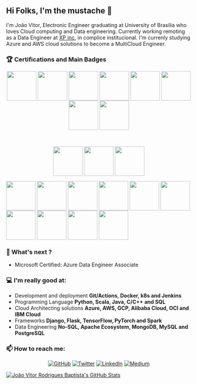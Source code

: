 ## Hi Folks, I'm the mustache 👋

<!--
**helpthx/helpthx** is a ✨ _special_ ✨ repository because its `README.md` (this file) appears on your GitHub profile.

Here are some ideas to get you started:

- 🔭 I’m currently working on ...
- 🌱 I’m currently learning ...
- 👯 I’m looking to collaborate on ...
- 🤔 I’m looking for help with ...
- 💬 Ask me about ...
- 📫 How to reach me: ...
- 😄 Pronouns: ...
- ⚡ Fun fact: ...
-->

I'm João Vitor, Electronic Engineer graduating at University of Brasilia who loves Cloud computing and Data engineering. Currently working remoting as a Data Engineer at [XP inc](https://www.linkedin.com/company/xp-inc/), in complice institucional. I'm currenly studying Azure and AWS cloud solutions to become a MultiCloud Engineer.

### :trophy: Certifications and Main Badges
<p align="center">
<img align='center' src='https://miro.medium.com/max/800/1*T59fnCvp71WqNeuytWGorA.png' width='80"'>
<a href="https://www.credential.net/6d4384ee-b249-40a2-adea-20ca4a61fd62?key=fb909eabe7c90fa187a3fb0a363eef3e4b82b064225a091d0e8feca083984c7e#gs.a6h2v1"><img align='center' src='https://miro.medium.com/max/1200/1*T0_akZfhC_BmZNc0znAtdQ.png' width='80"'></a>
<a href="https://www.youracclaim.com/badges/5dba3428-4b50-4ef6-aa91-f95dca69d0f5"><img align='center' src='https://docs.microsoft.com/en-us/media/learn/certification/badges/microsoft-certified-fundamentals-badge.svg' width='80"'></a>
<a href="https://www.youracclaim.com/badges/2814b783-65d0-4424-a689-27b2b1c1c684"><img align='center' src='https://images.youracclaim.com/size/340x340/images/336eebfc-0ac3-4553-9a67-b402f491f185/azure-administrator-associate-600x600.png' width='80"'></a>
<a href="https://www.youracclaim.com/badges/e88b1b53-9db2-41eb-a6ce-b8ab7d4c283c"><img align='center' src='https://images.youracclaim.com/size/680x680/images/af626bbe-ed13-472f-9e72-d4808474acb5/exam-dp200-600x600.png' width='80"'></a>	
<a href="https://github.com/helpthx/alibaba-cloud-certifications/blob/master/ACA%20Cloud%20Computing%20Certification.png"><img align='center' src='https://hotmart.s3.amazonaws.com/product_contents/86999429-773b-46d4-bd17-00b2086c1575/badge_associate.png' width='80"'></a>
<a href="https://www.youracclaim.com/badges/b2728ae5-09bd-42ca-8e75-c5ea827cd63e"><img align='center' src='https://images.youracclaim.com/size/680x680/images/a0c90a95-7b12-4b51-a8a5-59887be2c399/08_Associate_OCI_Architect_2019.png' width='80"'></a>
<a href="https://www.youracclaim.com/earner/earned/badge/d23b227e-8ae3-4d67-b8c7-93db85f6ce04"><img align='center' src='https://images.youracclaim.com/size/680x680/images/697cf123-74b0-4356-9055-9973471d26d6/03_Oracle_Cloud_Infrastructure_Foundations_Associate.png' width='80"'></a>
</p>
<br>
<p align="center">
<a href="https://www.youracclaim.com/badges/f8b82443-3d07-4885-9d43-9a611ab1575c"><img align='center' src='https://images.youracclaim.com/size/110x110/images/640641c6-0917-430b-b319-88d5e0eeb8eb/Cloud_Native_Sec_Conf_-_Data_Security.png' width='80"'></a>
<a href="https://www.youracclaim.com/badges/34aaf519-f4c9-4730-9397-e91eb478d09f"><img align='center' src='https://images.youracclaim.com/size/110x110/images/01d39c6e-56b8-41d2-b994-fb9d4587240f/Cloud_Native_Sec_Conf_-_DevSecOps_Security.png' width='80"'></a>
<a href="https://www.youracclaim.com/badges/805208f1-20e4-4910-9884-a6436d9f2ac2"><img align='center' src='https://images.youracclaim.com/size/110x110/images/d0d5241d-ffd7-432d-963d-fc5a0dcdc51a/Cloud_Native_Sec_Conf_-_App_Security.png' width='80"'></a>

<a href="https://www.youracclaim.com/badges/9c610b61-bd47-4966-a696-b894a729c302"><img align='center' src='https://images.youracclaim.com/images/0c067956-9a64-45ee-8471-c794e3e3f57c/Data%2BScience%2Bwith%2BScala%2B-%2BPwr%2Bby%2BLightbend.png' width='80"'></a>
<a href="https://www.youracclaim.com/badges/940a59a9-2db4-46f2-ae12-97272c4eedf6"><img align='center' src='https://images.youracclaim.com/size/110x110/images/08216781-93cb-4ba1-8110-8eb3401fa8ce/Docker%2BEssentials%2B-%2BISDN.png' width='80"'></a>
<a href="https://www.youracclaim.com/badges/8d12a31c-aeb1-45de-8e56-19b9450f299c"><img align='center' src='https://images.youracclaim.com/size/110x110/images/b4e6cd62-b23f-4166-88a4-37f7f636efc4/Big%2BData%2BFound%2BLevel%2B2%2B-%2BCC%2Bv2.png' width='80"'></a>
<a href="https://www.youracclaim.com/badges/46757a43-1582-4987-9542-447b3f515592"><img align='center' src='https://images.youracclaim.com/size/110x110/images/73ac7b07-679c-4c0e-94d9-8b9dc11efe59/Applied%2BData%2BScience%2Bwith%2BPython.png' width='80"'></a>
<a href="https://www.youracclaim.com/badges/08d19b51-ee37-4b07-9145-bd5a3929bc12"><img align='center' src='https://images.youracclaim.com/size/340x340/images/b0607951-b6f7-47d0-af16-7112971ab2ef/Cloud_Core_-_Developer_Skills_Network_-_v3.png' width='80"'></a>
<a href="https://www.youracclaim.com/badges/01bdc027-8cf5-4d4b-b119-52ec262ee1da"><img align='center' src='https://images.youracclaim.com/size/110x110/images/747c6cdd-e728-446a-8e32-bbfb58fc04c7/Deep%2BLearning%2B-%2BKnowledge%2B2%2BStars.png' width='80"'></a>
<a href="https://www.youracclaim.com/badges/8522f97c-e7c4-4586-9161-c5e644d7a0a2"><img align='center' src='https://images.youracclaim.com/size/110x110/images/14b04d02-e1c3-4278-86e7-bbc9104a483f/Hadoop%2BData%2BFound%2BLevel%2B2%2B-%2BCC%2Bv2.png' width='80"'></a>
<a href="https://www.youracclaim.com/badges/7b2a7c13-13c9-4523-a340-2ca7bf7fe377"><img align='center' src='https://images.youracclaim.com/images/c8d631fd-477d-4879-bc66-340086f2e518/Hadoop%2BData%2BAccess%2BLevel%2B2%2B-%2BCC%2B-%2B2019.png' width='80"'></a>
<a href="https://www.youracclaim.com/badges/cb09310f-7459-4d1d-a27a-38026f771814"><img align='center' src='https://images.youracclaim.com/images/a4096c19-d5e8-4145-838c-88832a1503f2/Hadoop%2BAdministration%2BLevel%2B2%2B-%2BCC%2B-%2B2019.png' width='80"'></a>
<a href="https://www.youracclaim.com/badges/b3ad5d8c-706b-4415-b23a-8ba700fdabd0"><img align='center' src='https://images.youracclaim.com/size/110x110/images/051ed1ba-7b7e-43e8-9d65-4287e61fc9aa/Hadoop%2BProgramming%2BLevel%2B2%2B-%2BCC%2B-%2B2019.png' width='80"'></a>
</p>

### :dart: What's next ? 

- Microsoft Certified: Azure Data Engineer Associate


### :computer: I'm really good at:
- Development and deployment **Git/Actions, Docker, k8s and Jenkins**
- Programming Language **Python, Scala, Java, C/C++ and SQL**
- Cloud Architecting solutions **Azure, AWS, GCP, Alibaba Cloud, OCI and IBM Cloud**
- Frameworks **Django, Flask, TensorFlow, PyTorch and Spark**
- Data Engineering **No-SQL, Apache Ecosystem, MongoDB, MySQL and PostgreSQL**

### 📫 How to reach me: 
<p align="center">
	<a href="https://github.com/helpthx"><img src="https://img.shields.io/github/followers/helpthx.svg?label=GitHub&style=social" alt="GitHub"></a>
	<a href="https://twitter.com/helpyhx"><img src="https://img.shields.io/twitter/follow/helpyhx?label=Twitter&style=social" alt="Twitter"></a>
	<a href="https://www.linkedin.com/in/jo%C3%A3o-vitor-rodrigues-baptista-4a3546149/"><img src="https://img.shields.io/badge/LinkedIn--_.svg?style=social&logo=linkedin" alt="LinkedIn"></a>
  <a href="https://medium.com/@helpthx"><img src="https://img.shields.io/badge/Medium--_.svg?style=social&logo=medium" alt="Medium">
</p>

![João Vitor Rodrigues Baptista's GitHub Stats](https://github-readme-stats.vercel.app/api?username=helpthx&show_icons=true)

